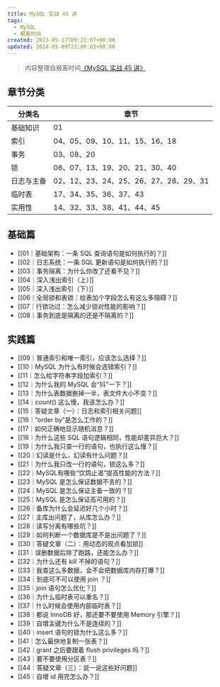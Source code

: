 ```yaml
---
title: MySQL 实战 45 讲
tags:
  - MySQL
  - 极客时间
created: 2023-05-17T09:23:07+08:00
updated: 2024-05-09T23:00:03+08:00
---
```


> 内容整理自极客时间[《MySQL 实战 45 讲》](https://time.geekbang.org/column/intro/100020801)

## 章节分类

| 分类名     | 章节                                   |
| ---------- | -------------------------------------- |
| 基础知识   | 01                                     |
| 索引       | 04、05、09、10、11、15、16、18         |
| 事务       | 03、08、20                             |
| 锁         | 06、07、13、19、20、21、30、40         |
| 日志与主备 | 02、12、23、24、25、26、27、28、29、31 |
| 临时表     | 17、34、35、36、37、43                 |
| 实用性     | 14、32、33、38、41、44、45             |

## 基础篇

- [[01｜基础架构：一条 SQL 查询语句是如何执行的？]]
- [[02｜日志系统：一条 SQL 更新语句是如何执行的？]]
- [[03｜事务隔离：为什么你改了还看不见？]]
- [[04｜深入浅出索引（上）]]
- [[05｜深入浅出索引（下）]]
- [[06｜全局锁和表锁：给表加个字段怎么有这么多阻碍？]]
- [[07｜行锁功过：怎么减少锁对性能的影响？]]
- [[08｜事务到底是隔离的还是不隔离的？]]

## 实践篇

- [[09｜普通索引和唯一索引，应该怎么选择？]]
- [[10｜MySQL 为什么有时候会选错索引？]]
- [[11｜怎么给字符串字段加索引？]]
- [[12｜为什么我的 MySQL 会“抖”一下？]]
- [[13｜为什么表数据删掉一半，表文件大小不变？]]
- [[14｜count() 这么慢，我该怎么办？]]
- [[15｜答疑文章（一）：日志和索引相关问题]]
- [[16｜“order by”是怎么工作的？]]
- [[17｜如何正确地显示随机消息？]]
- [[18｜为什么这些 SQL 语句逻辑相同，性能却差异巨大？]]
- [[19｜为什么我只查一行的语句，也执行这么慢？]]
- [[20｜幻读是什么，幻读有什么问题？]]
- [[21｜为什么我只改一行的语句，锁这么多？]]
- [[22｜MySQL有哪些“饮鸩止渴”提高性能的方法？]]
- [[23｜MySQL 是怎么保证数据不丢的？]]
- [[24｜MySQL 是怎么保证主备一致的？]]
- [[25｜MySQL 是怎么保证高可用的？]]
- [[26｜备库为什么会延迟好几个小时？]]
- [[27｜主库出问题了，从库怎么办？]]
- [[28｜读写分离有哪些坑？]]
- [[29｜如何判断一个数据库是不是出问题了？]]
- [[30｜答疑文章（二）：用动态的观点看加锁]]
- [[31｜误删数据后除了跑路，还能怎么办？]]
- [[32｜为什么还有 kill 不掉的语句？]]
- [[33｜我查这么多数据，会不会把数据库内存打爆？]]
- [[34｜到底可不可以使用 join ？]]
- [[35｜join 语句怎么优化？]]
- [[36｜为什么临时表可以重名？]]
- [[37｜什么时候会使用内部临时表？]]
- [[38｜都说 InnoDB 好，那还要不要使用 Memory 引擎？]]
- [[39｜自增主键为什么不是连续的？]]
- [[40｜insert 语句的锁为什么这么多？]]
- [[41｜怎么最快地复制一张表？]]
- [[42｜grant 之后要跟着 flush privileges 吗？]]
- [[43｜要不要使用分区表？]]
- [[44｜答疑文章（三）：说一说这些好问题]]
- [[45｜自增 id 用完怎么办？]]
